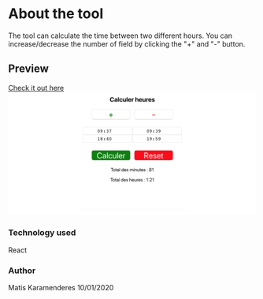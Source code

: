 # About the tool

The tool can calculate the time between two different hours. You can increase/decrease the number of field by clicking the "+" and "-" button.

## Preview

<a href="https://mkaramen.github.io/calculate-hours/"> Check it out here </a>
![preview](screenApp/previewApp.png)

### Technology used

React

### Author

Matis Karamenderes
10/01/2020
